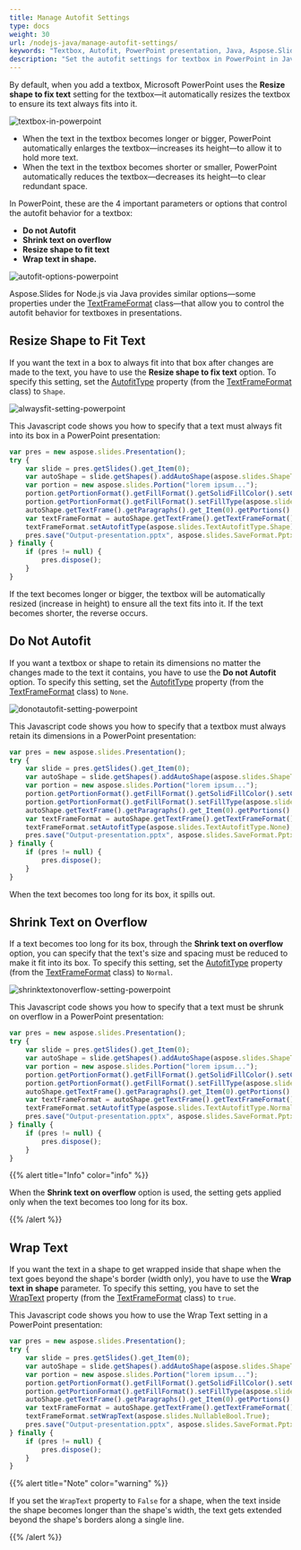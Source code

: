 ```yaml
---
title: Manage Autofit Settings
type: docs
weight: 30
url: /nodejs-java/manage-autofit-settings/
keywords: "Textbox, Autofit, PowerPoint presentation, Java, Aspose.Slides for Node.js via Java"
description: "Set the autofit settings for textbox in PowerPoint in Javascript"
---
```


By default, when you add a textbox, Microsoft PowerPoint uses the **Resize shape to fix text** setting for the textbox—it automatically resizes the textbox to ensure its text always fits into it. 

![textbox-in-powerpoint](textbox-in-powerpoint.png)

* When the text in the textbox becomes longer or bigger, PowerPoint automatically enlarges the textbox—increases its height—to allow it to hold more text. 
* When the text in the textbox becomes shorter or smaller, PowerPoint automatically reduces the textbox—decreases its height—to clear redundant space. 

In PowerPoint, these are the 4 important parameters or options that control the autofit behavior for a textbox: 

* **Do not Autofit**
* **Shrink text on overflow**
* **Resize shape to fit text**
* **Wrap text in shape.**

![autofit-options-powerpoint](autofit-options-powerpoint.png)

Aspose.Slides for Node.js via Java provides similar options—some properties under the [TextFrameFormat](https://reference.aspose.com/slides/nodejs-java/aspose.slides/TextFrameFormat) class—that allow you to control the autofit behavior for textboxes in presentations.

## **Resize Shape to Fit Text**

If you want the text in a box to always fit into that box after changes are made to the text, you have to use the **Resize shape to fix text** option. To specify this setting, set the [AutofitType](https://reference.aspose.com/slides/nodejs-java/aspose.slides/TextFrameFormat#getAutofitType--) property (from the [TextFrameFormat](https://reference.aspose.com/slides/nodejs-java/aspose.slides/TextFrameFormat) class) to `Shape`.

![alwaysfit-setting-powerpoint](alwaysfit-setting-powerpoint.png)

This Javascript code shows you how to specify that a text must always fit into its box in a PowerPoint presentation:

```javascript
var pres = new aspose.slides.Presentation();
try {
    var slide = pres.getSlides().get_Item(0);
    var autoShape = slide.getShapes().addAutoShape(aspose.slides.ShapeType.Rectangle, 30, 30, 350, 100);
    var portion = new aspose.slides.Portion("lorem ipsum...");
    portion.getPortionFormat().getFillFormat().getSolidFillColor().setColor(java.getStaticFieldValue("java.awt.Color", "BLACK"));
    portion.getPortionFormat().getFillFormat().setFillType(aspose.slides.FillType.Solid);
    autoShape.getTextFrame().getParagraphs().get_Item(0).getPortions().add(portion);
    var textFrameFormat = autoShape.getTextFrame().getTextFrameFormat();
    textFrameFormat.setAutofitType(aspose.slides.TextAutofitType.Shape);
    pres.save("Output-presentation.pptx", aspose.slides.SaveFormat.Pptx);
} finally {
    if (pres != null) {
        pres.dispose();
    }
}
```

If the text becomes longer or bigger, the textbox will be automatically resized (increase in height) to ensure all the text fits into it. If the text becomes shorter, the reverse occurs. 

## **Do Not Autofit**

If you want a textbox or shape to retain its dimensions no matter the changes made to the text it contains, you have to use the **Do not Autofit** option. To specify this setting, set the [AutofitType](https://reference.aspose.com/slides/nodejs-java/aspose.slides/TextFrameFormat#getAutofitType--) property (from the [TextFrameFormat](https://reference.aspose.com/slides/nodejs-java/aspose.slides/TextFrameFormat) class) to `None`.

![donotautofit-setting-powerpoint](donotautofit-setting-powerpoint.png)

This Javascript code shows you how to specify that a textbox must always retain its dimensions in a PowerPoint presentation:

```javascript
var pres = new aspose.slides.Presentation();
try {
    var slide = pres.getSlides().get_Item(0);
    var autoShape = slide.getShapes().addAutoShape(aspose.slides.ShapeType.Rectangle, 30, 30, 350, 100);
    var portion = new aspose.slides.Portion("lorem ipsum...");
    portion.getPortionFormat().getFillFormat().getSolidFillColor().setColor(java.getStaticFieldValue("java.awt.Color", "BLACK"));
    portion.getPortionFormat().getFillFormat().setFillType(aspose.slides.FillType.Solid);
    autoShape.getTextFrame().getParagraphs().get_Item(0).getPortions().add(portion);
    var textFrameFormat = autoShape.getTextFrame().getTextFrameFormat();
    textFrameFormat.setAutofitType(aspose.slides.TextAutofitType.None);
    pres.save("Output-presentation.pptx", aspose.slides.SaveFormat.Pptx);
} finally {
    if (pres != null) {
        pres.dispose();
    }
}
```

When the text becomes too long for its box, it spills out. 

## **Shrink Text on Overflow**

If a text becomes too long for its box, through the **Shrink text on overflow** option, you can specify that the text's size and spacing must be reduced to make it fit into its box. To specify this setting, set the [AutofitType](https://reference.aspose.com/slides/nodejs-java/aspose.slides/TextFrameFormat#getAutofitType--) property (from the [TextFrameFormat](https://reference.aspose.com/slides/nodejs-java/aspose.slides/TextFrameFormat) class) to `Normal`.

![shrinktextonoverflow-setting-powerpoint](shrinktextonoverflow-setting-powerpoint.png)

This Javascript code shows you how to specify that a text must be shrunk on overflow in a PowerPoint presentation:

```javascript
var pres = new aspose.slides.Presentation();
try {
    var slide = pres.getSlides().get_Item(0);
    var autoShape = slide.getShapes().addAutoShape(aspose.slides.ShapeType.Rectangle, 30, 30, 350, 100);
    var portion = new aspose.slides.Portion("lorem ipsum...");
    portion.getPortionFormat().getFillFormat().getSolidFillColor().setColor(java.getStaticFieldValue("java.awt.Color", "BLACK"));
    portion.getPortionFormat().getFillFormat().setFillType(aspose.slides.FillType.Solid);
    autoShape.getTextFrame().getParagraphs().get_Item(0).getPortions().add(portion);
    var textFrameFormat = autoShape.getTextFrame().getTextFrameFormat();
    textFrameFormat.setAutofitType(aspose.slides.TextAutofitType.Normal);
    pres.save("Output-presentation.pptx", aspose.slides.SaveFormat.Pptx);
} finally {
    if (pres != null) {
        pres.dispose();
    }
}
```

{{% alert title="Info" color="info" %}}

When the **Shrink text on overflow** option is used, the setting gets applied only when the text becomes too long for its box. 

{{% /alert %}}

## **Wrap Text**

If you want the text in a shape to get wrapped inside that shape when the text goes beyond the shape's border (width only), you have to use the **Wrap text in shape** parameter. To specify this setting, you have to set the [WrapText](https://reference.aspose.com/slides/nodejs-java/aspose.slides/TextFrameFormat#getWrapText--) property (from the [TextFrameFormat](https://reference.aspose.com/slides/nodejs-java/aspose.slides/TextFrameFormat) class) to `true`.

This Javascript code shows you how to use the Wrap Text setting in a PowerPoint presentation:

```javascript
var pres = new aspose.slides.Presentation();
try {
    var slide = pres.getSlides().get_Item(0);
    var autoShape = slide.getShapes().addAutoShape(aspose.slides.ShapeType.Rectangle, 30, 30, 350, 100);
    var portion = new aspose.slides.Portion("lorem ipsum...");
    portion.getPortionFormat().getFillFormat().getSolidFillColor().setColor(java.getStaticFieldValue("java.awt.Color", "BLACK"));
    portion.getPortionFormat().getFillFormat().setFillType(aspose.slides.FillType.Solid);
    autoShape.getTextFrame().getParagraphs().get_Item(0).getPortions().add(portion);
    var textFrameFormat = autoShape.getTextFrame().getTextFrameFormat();
    textFrameFormat.setWrapText(aspose.slides.NullableBool.True);
    pres.save("Output-presentation.pptx", aspose.slides.SaveFormat.Pptx);
} finally {
    if (pres != null) {
        pres.dispose();
    }
}
```

{{% alert title="Note" color="warning" %}} 

If you set the `WrapText` property to `False` for a shape, when the text inside the shape becomes longer than the shape's width, the text gets extended beyond the shape's borders along a single line. 

{{% /alert %}}





